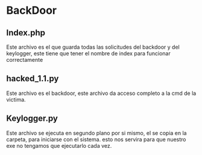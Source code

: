 # BackDoor

<h2>Index.php</h2>

<p>Este archivo es el que guarda todas las solicitudes del backdoor y del keylogger, este tiene que tener el nombre de index para funcionar correctamente</p>

<h2>hacked_1.1.py</h2>

<p>Este archivo es el backdoor, este archivo da acceso completo a la cmd de la victima.</p>

<h2>Keylogger.py</h2>

<p>Este archivo se ejecuta en segundo plano por si mismo, el se copia en la carpeta, para iniciarse con el sistema. esto nos servira para que nuestro exe no tengamos que ejecutarlo cada vez.</p>


